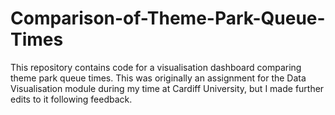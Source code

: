 # Comparison-of-Theme-Park-Queue-Times
This repository contains code for a visualisation dashboard comparing theme park queue times. This was originally an assignment for the Data Visualisation module during my time at Cardiff University, but I made further edits to it following feedback.
